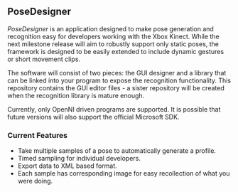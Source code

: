 ## PoseDesigner

*PoseDesigner* is an application designed to make pose generation and
recognition easy for developers working with the Xbox Kinect. While the
next milestone release will aim to robustly support only static poses,
the framework is designed to be easily extended to include dynamic gestures
or short movement clips.

The software will consist of two pieces: the GUI designer and a library that
can be linked into your program to expose the recognition functionality. This
repository contains the GUI editor files - a sister repository will be created
when the recognition library is mature enough.

Currently, only OpenNI driven programs are supported. It is possible that
future versions will also support the official Microsoft SDK.

### Current Features

* Take multiple samples of a pose to automatically generate a profile.
* Timed sampling for individual developers.
* Export data to XML based format.
* Each sample has corresponding image for easy recollection of what you were doing.
